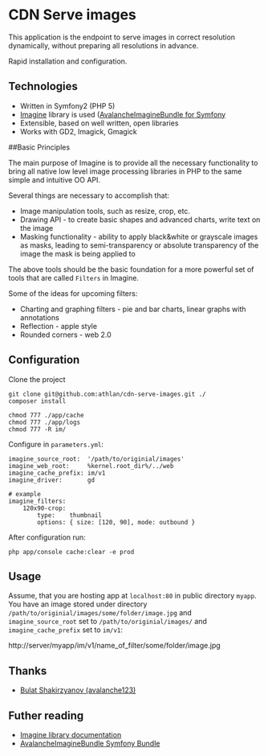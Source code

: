 # CDN Serve images

This application is the endpoint to serve images in correct resolution dynamically, without preparing all resolutions in advance.

Rapid installation and configuration.

## Technologies

* Written in Symfony2 (PHP 5)
* [Imagine](https://github.com/avalanche123/Imagine) library is used ([AvalancheImagineBundle for Symfony](https://github.com/avalanche123/AvalancheImagineBundle)
* Extensible, based on well written, open libraries
* Works with GD2, Imagick, Gmagick

##Basic Principles

The main purpose of Imagine is to provide all the necessary functionality to bring all native low level image processing libraries in PHP to the same simple and intuitive OO API.

Several things are necessary to accomplish that:

* Image manipulation tools, such as resize, crop, etc.
* Drawing API - to create basic shapes and advanced charts, write text on the image
* Masking functionality - ability to apply black&white or grayscale images as masks, leading to semi-transparency or absolute transparency of the image the mask is being applied to

The above tools should be the basic foundation for a more powerful set of tools that are called ``Filters`` in Imagine.

Some of the ideas for upcoming filters:

* Charting and graphing filters - pie and bar charts, linear graphs with annotations
* Reflection - apple style
* Rounded corners - web 2.0

## Configuration

Clone the project

```
git clone git@github.com:athlan/cdn-serve-images.git ./
composer install

chmod 777 ./app/cache
chmod 777 ./app/logs
chmod 777 -R im/
```

Configure in `parameters.yml`:


```
imagine_source_root:  '/path/to/originial/images'
imagine_web_root:     %kernel.root_dir%/../web
imagine_cache_prefix: im/v1
imagine_driver:       gd

# example
imagine_filters:
    120x90-crop:
        type:    thumbnail
        options: { size: [120, 90], mode: outbound }
```

After configuration run:

```
php app/console cache:clear -e prod
```

## Usage

Assume, that you are hosting app at `localhost:80` in public directory `myapp`. You have an image stored under directory `/path/to/originial/images/some/folder/image.jpg` and `imagine_source_root` set to `/path/to/originial/images/` and `imagine_cache_prefix` set to `im/v1`:

http://server/myapp/im/v1/name_of_filter/some/folder/image.jpg

## Thanks
* [Bulat Shakirzyanov (avalanche123)](https://github.com/avalanche123)

## Futher reading
* [Imagine library documentation](https://github.com/avalanche123/Imagine)
* [AvalancheImagineBundle Symfony Bundle](https://github.com/avalanche123/AvalancheImagineBundle)
